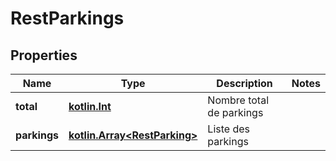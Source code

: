 # RestParkings

## Properties
Name | Type | Description | Notes
------------ | ------------- | ------------- | -------------
**total** | [**kotlin.Int**](.md) | Nombre total de parkings | 
**parkings** | [**kotlin.Array&lt;RestParking&gt;**](RestParking.md) | Liste des parkings | 
